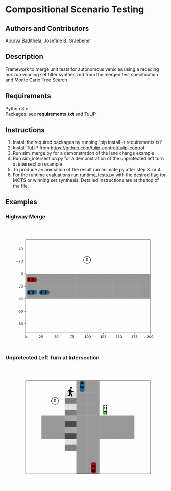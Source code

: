 # Compositional Scenario Testing
## Authors and Contributors
Apurva Badithela, Josefine B. Graebener <br />

## Description
Framework to merge unit tests for autonomous vehicles using a receding horizon winning set filter synthesized from the merged test specification and Monte Carlo Tree Search.

## Requirements
Python 3.x<br />
Packages: see **requirements.txt** and TuLiP <br />

## Instructions
1. Install the required packages by running 'pip install -r requirements.txt' <br />
2. Install TuLiP from https://github.com/tulip-control/tulip-control
3. Run sim_merge.py for a demonstration of the lane change example <br />
4. Run sim_intersection.py for a demonstration of the unprotected left turn at intersection example
5. To produce an animation of the result run animate.py after step 3. or 4.
6. For the runtime evaluations run runtime_tests.py with the desired flag for MCTS or winning set synthesis. Detailed instructions are at the top of the file.

## Examples
### Highway Merge
![](animations/merge_track10.gif)
### Unprotected Left Turn at Intersection
![](animations/intersection_animation.gif)
